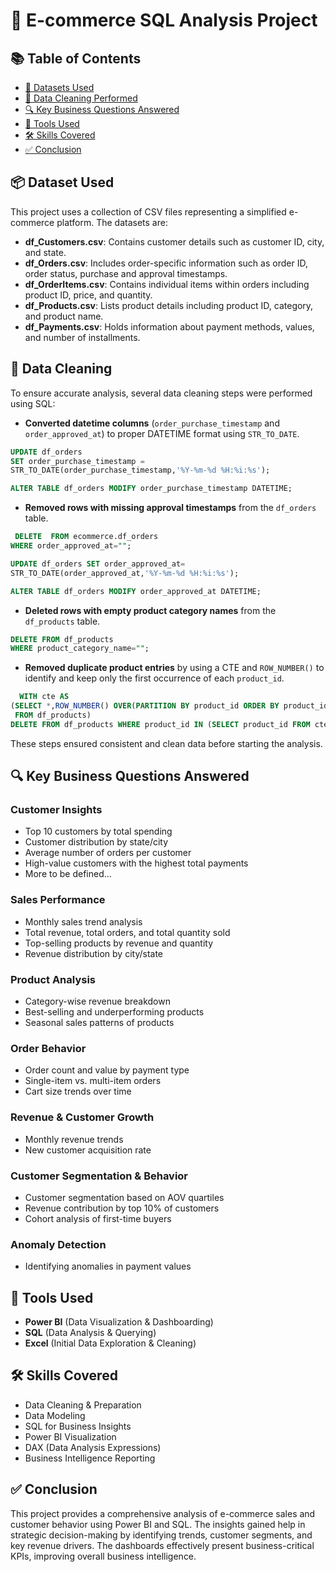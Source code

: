 # 🛒 E-commerce SQL Analysis Project
## 📚 Table of Contents
- [📁 Datasets Used](#-datasets-used)
- [🧹 Data Cleaning Performed](#-data-cleaning-performed)
- [🔍 Key Business Questions Answered](#-key-business-questions-answered)
- [🧰 Tools Used](#-tools-used)
- [🛠️ Skills Covered](#-skills-covered)
- [✅ Conclusion](#-conclusion)

## 📦 Dataset Used

This project uses a collection of CSV files representing a simplified e-commerce platform. The datasets are:

- **df_Customers.csv**: Contains customer details such as customer ID, city, and state.
- **df_Orders.csv**: Includes order-specific information such as order ID, order status, purchase and approval timestamps.
- **df_OrderItems.csv**: Contains individual items within orders including product ID, price, and quantity.
- **df_Products.csv**: Lists product details including product ID, category, and product name.
- **df_Payments.csv**: Holds information about payment methods, values, and number of installments.

## 🧹 Data Cleaning

To ensure accurate analysis, several data cleaning steps were performed using SQL:

- **Converted datetime columns** (`order_purchase_timestamp` and `order_approved_at`) to proper DATETIME format using `STR_TO_DATE`.
```sql
UPDATE df_orders 
SET order_purchase_timestamp = 
STR_TO_DATE(order_purchase_timestamp,'%Y-%m-%d %H:%i:%s');

ALTER TABLE df_orders MODIFY order_purchase_timestamp DATETIME;


  ```

- **Removed rows with missing approval timestamps** from the `df_orders` table.
```sql
 DELETE  FROM ecommerce.df_orders
WHERE order_approved_at="";

UPDATE df_orders SET order_approved_at=
STR_TO_DATE(order_approved_at,'%Y-%m-%d %H:%i:%s');

ALTER TABLE df_orders MODIFY order_approved_at DATETIME;
```
  
- **Deleted rows with empty product category names** from the `df_products` table.
 ```sql
DELETE FROM df_products
WHERE product_category_name="";
```
- **Removed duplicate product entries** by using a CTE and `ROW_NUMBER()` to identify and keep only the first occurrence of each `product_id`.
```sql
  WITH cte AS 
(SELECT *,ROW_NUMBER() OVER(PARTITION BY product_id ORDER BY product_id) AS rn
 FROM df_products)
DELETE FROM df_products WHERE product_id IN (SELECT product_id FROM cte WHERE rn >1)
```

These steps ensured consistent and clean data before starting the analysis.


## 🔍 Key Business Questions Answered
### Customer Insights
- Top 10 customers by total spending
- Customer distribution by state/city
- Average number of orders per customer
- High-value customers with the highest total payments
- More to be defined...

### Sales Performance
- Monthly sales trend analysis
- Total revenue, total orders, and total quantity sold
- Top-selling products by revenue and quantity
- Revenue distribution by city/state

### Product Analysis
- Category-wise revenue breakdown
- Best-selling and underperforming products
- Seasonal sales patterns of products

### Order Behavior
- Order count and value by payment type
- Single-item vs. multi-item orders
- Cart size trends over time

### Revenue & Customer Growth
- Monthly revenue trends
- New customer acquisition rate

### Customer Segmentation & Behavior
- Customer segmentation based on AOV quartiles
- Revenue contribution by top 10% of customers
- Cohort analysis of first-time buyers

### Anomaly Detection
- Identifying anomalies in payment values

## 🧰 Tools Used
- **Power BI** (Data Visualization & Dashboarding)
- **SQL** (Data Analysis & Querying)
- **Excel** (Initial Data Exploration & Cleaning)

## 🛠️ Skills Covered
- Data Cleaning & Preparation
- Data Modeling
- SQL for Business Insights
- Power BI Visualization
- DAX (Data Analysis Expressions)
- Business Intelligence Reporting

## ✅ Conclusion
This project provides a comprehensive analysis of e-commerce sales and customer behavior using Power BI and SQL. The insights gained help in strategic decision-making by identifying trends, customer segments, and key revenue drivers. The dashboards effectively present business-critical KPIs, improving overall business intelligence.
